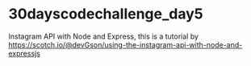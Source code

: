 # 30dayscodechallenge_day5
Instagram API with Node and Express, this is a tutorial by https://scotch.io/@devGson/using-the-instagram-api-with-node-and-expressjs
